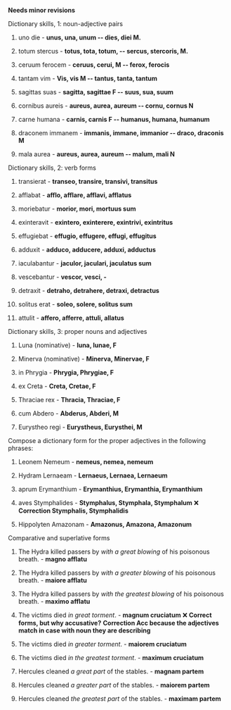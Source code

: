 **Needs minor revisions**

Dictionary skills, 1: noun-adjective pairs

1. uno die - **unus, una, unum -- dies, diei M.**

2. totum stercus - **totus, tota, totum, -- sercus, stercoris, M.**

3. ceruum ferocem - **ceruus, cerui, M -- ferox, ferocis**

4. tantam vim - **Vis, vis M -- tantus, tanta, tantum**

5. sagittas suas - **sagitta, sagittae F -- suus, sua, suum**

6. cornibus aureis - **aureus, aurea, aureum -- cornu, cornus  N**

7. carne humana - **carnis, carnis F --  humanus, humana, humanum** 

8. draconem immanem - **immanis, immane, immanior -- draco, draconis M**

9. mala aurea - **aureus, aurea, aureum -- malum, mali  N**


Dictionary skills, 2: verb forms

1. transierat - **transeo, transire, transivi, transitus** 

3. afflabat - **afflo, afflare, afflavi, afflatus**
 
5. moriebatur - **morior, mori, mortuus sum**
 
7. exinteravit - **exintero, exinterere, exintrivi, exintritus**
 
9. effugiebat - **effugio, effugere, effugi, effugitus**

11. adduxit -  **adduco, adducere, adduxi, adductus**
 
12. iaculabantur - **jaculor, jaculari, jaculatus sum**
 
14. vescebantur - **vescor, vesci, -**
 
16. detraxit - **detraho, detrahere, detraxi, detractus**
 
18. solitus erat - **soleo, solere, solitus sum**

20. attulit - **affero, afferre, attuli, allatus**


Dictionary skills, 3: proper nouns and adjectives

1. Luna (nominative) - **luna, lunae, F**

2. Minerva (nominative) - **Minerva, Minervae, F**

3. in Phrygia - **Phrygia, Phrygiae, F**

4. ex Creta - **Creta, Cretae, F**

5. Thraciae rex - **Thracia, Thraciae, F**

6. cum Abdero - **Abderus, Abderi, M**

7. Eurystheo regi - **Eurystheus, Eurysthei, M** 

Compose a dictionary form for the proper adjectives in the following phrases:

1. Leonem Nemeum - **nemeus, nemea, nemeum**

2. Hydram Lernaeam - **Lernaeus, Lernaea, Lernaeum**

3. aprum Erymanthium - **Erymanthius, Erymanthia, Erymanthium**

4. aves Stymphalides - **Stymphalus, Stymphala, Stymphalum** ❌ **Correction Stymphalis, Stymphalidis**

5. Hippolyten Amazonam - **Amazonus, Amazona, Amazonum**


Comparative and superlative forms

1. The Hydra killed passers by *with a great blowing* of his poisonous breath. - **magno afflatu**

2. The Hydra killed passers by *with a greater blowing* of his poisonous breath. - 	**maiore afflatu**

3. The Hydra killed passers by *with the greatest blowing* of his poisonous breath. - **maximo afflatu**

4. The victims died *in great torment*. - **magnum cruciatum**  ❌ **Correct forms, but why accusative?** **Correction Acc because the adjectives match in case with noun they are describing**

5. The victims died *in greater torment*. - **maiorem cruciatum**

6. The victims died *in the greatest torment*. - **maximum cruciatum**

7. Hercules cleaned *a great part* of the stables. - **magnam partem**

8. Hercules cleaned *a greater part* of the stables. - **maiorem partem**

9. Hercules cleaned *the greatest part* of the stables. - **maximam partem**
